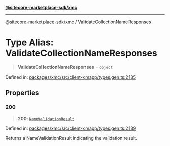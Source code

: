 [**@sitecore-marketplace-sdk/xmc**](../README.md)

***

[@sitecore-marketplace-sdk/xmc](../README.md) / ValidateCollectionNameResponses

# Type Alias: ValidateCollectionNameResponses

> **ValidateCollectionNameResponses** = `object`

Defined in: [packages/xmc/src/client-xmapp/types.gen.ts:2135](https://github.com/Sitecore/sitecore-marketplace-sdk/blob/e87783cce9f115393973a45e109d17b99bf1df7e/packages/xmc/src/client-xmapp/types.gen.ts#L2135)

## Properties

### 200

> **200**: [`NameValidationResult`](NameValidationResult.md)

Defined in: [packages/xmc/src/client-xmapp/types.gen.ts:2139](https://github.com/Sitecore/sitecore-marketplace-sdk/blob/e87783cce9f115393973a45e109d17b99bf1df7e/packages/xmc/src/client-xmapp/types.gen.ts#L2139)

Returns a NameValidationResult indicating the validation result.
